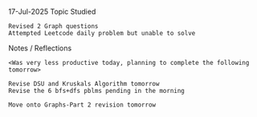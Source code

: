 17-Jul-2025
Topic Studied

    Revised 2 Graph questions
    Attempted Leetcode daily problem but unable to solve

Notes / Reflections

    <Was very less productive today, planning to complete the following tomorrow>

    Revise DSU and Kruskals Algorithm tomorrow
    Revise the 6 bfs+dfs pblms pending in the morning

    Move onto Graphs-Part 2 revision tomorrow
